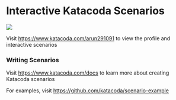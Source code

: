 # Interactive Katacoda Scenarios

[![](http://shields.katacoda.com/katacoda/arun291091/count.svg)](https://www.katacoda.com/arun291091 "Get your profile on Katacoda.com")

Visit https://www.katacoda.com/arun291091 to view the profile and interactive scenarios

### Writing Scenarios
Visit https://www.katacoda.com/docs to learn more about creating Katacoda scenarios

For examples, visit https://github.com/katacoda/scenario-example
